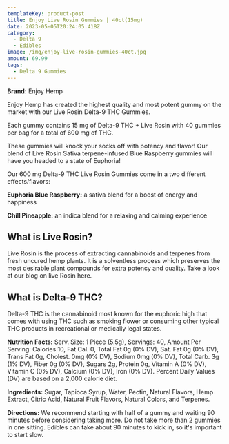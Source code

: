```yaml
---
templateKey: product-post
title: Enjoy Live Rosin Gummies | 40ct(15mg)
date: 2023-05-05T20:24:05.418Z
category:
  - Delta 9
  - Edibles
image: /img/enjoy-live-rosin-gummies-40ct.jpg
amount: 69.99
tags:
  - Delta 9 Gummies
---
```

**Brand:** Enjoy Hemp

Enjoy Hemp has created the highest quality and most potent gummy on the market with our Live Rosin Delta-9 THC Gummies.

Each gummy contains 15 mg of Delta-9 THC + Live Rosin with 40 gummies per bag for a total of 600 mg of THC.

These gummies will knock your socks off with potency and flavor! Our blend of Live Rosin Sativa terpene-infused Blue Raspberry gummies will have you headed to a state of Euphoria!

Our 600 mg Delta-9 THC Live Rosin Gummies come in a two different effects/flavors:

**Euphoria Blue Raspberry:** a sativa blend for a boost of energy and happiness

**Chill Pineapple:** an indica blend for a relaxing and calming experience

## What is Live Rosin?

Live Rosin is the process of extracting cannabinoids and terpenes from fresh uncured hemp plants.  It is a solventless process which preserves the most desirable plant compounds for extra potency and quality.  Take a look at our blog on live Rosin here.

## What is Delta-9 THC?

Delta-9 THC is the cannabinoid most known for the euphoric high that comes with using THC such as smoking flower or consuming other typical THC products in recreational or medically legal states.

**Nutrition Facts:** Serv. Size: 1 Piece (5.5g), Servings: 40, Amount Per Serving: Calories 10, Fat Cal. 0, Total Fat 0g (0% DV), Sat. Fat 0g (0% DV), Trans Fat 0g, Cholest. 0mg (0% DV), Sodium 0mg (0% DV), Total Carb. 3g (1% DV), Fiber 0g (0% DV), Sugars 2g, Protein 0g, Vitamin A (0% DV), Vitamin C (0% DV), Calcium (0% DV), Iron (0% DV). Percent Daily Values (DV) are based on a 2,000 calorie diet.

**Ingredients:** Sugar, Tapioca Syrup, Water, Pectin, Natural Flavors, Hemp Extract, Citric Acid, Natural Fruit Flavors, Natural Colors, and Terpenes.

**Directions:** We recommend starting with half of a gummy and waiting 90 minutes before considering taking more. Do not take more than 2 gummies in one sitting. Edibles can take about 90 minutes to kick in, so it's important to start slow.